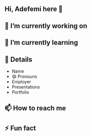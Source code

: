 ## Hi, Adefemi here 👋

## 🔭 I’m currently working on

## 🌱 I’m currently learning

## 💬 Details
- Name
- 😄 Pronouns
- Employer
- Presentations
- Portfolio

## 📫 How to reach me

## ⚡ Fun fact
<!--
**adefemi171/adefemi171** is a ✨ _special_ ✨ repository because its `README.md` (this file) appears on your GitHub profile.

Here are some ideas to get you started:

- 🔭 I’m currently working on ...
- 🌱 I’m currently learning ...
- 👯 I’m looking to collaborate on ...
- 🤔 I’m looking for help with ...
- 💬 Ask me about ...
- 📫 How to reach me: ...
- 😄 Pronouns: ...
- ⚡ Fun fact: ...
-->
